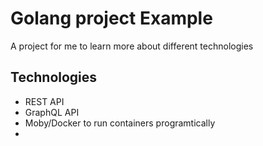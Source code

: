 # Golang project Example 

A project for me to learn more about different technologies

## Technologies
* REST API
* GraphQL API
* Moby/Docker to run containers programtically 
* 